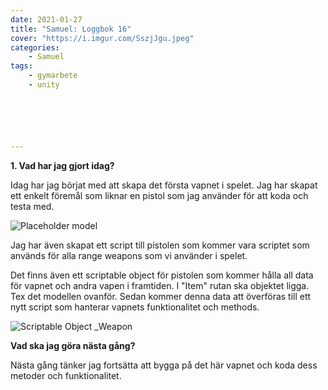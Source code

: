 ```yaml
---
date: 2021-01-27
title: "Samuel: Loggbok 16"
cover: "https://i.imgur.com/SszjJgu.jpeg"
categories: 
    - Samuel
tags:
    - gymarbete
    - unity






---
```


**1. Vad har jag gjort idag?**

Idag har jag börjat med att skapa det första vapnet i spelet. Jag har skapat ett enkelt föremål som liknar en pistol som jag använder för att koda och testa med. 

![Placeholder model](https://cdn.discordapp.com/attachments/768401483087347722/803930443232706600/unknown.png)

Jag har även skapat ett script till pistolen som kommer vara scriptet som används för alla range weapons som vi använder i spelet. 

Det finns även ett scriptable object för pistolen som kommer hålla all data för vapnet och andra vapen i framtiden. I "Item" rutan ska objektet ligga. Tex det modellen ovanför. Sedan kommer denna data att överföras till ett nytt script som hanterar vapnets funktionalitet och methods. 

![Scriptable Object _Weapon](https://cdn.discordapp.com/attachments/768401483087347722/803932036771479582/unknown.png)



**Vad ska jag göra nästa gång?**

Nästa gång tänker jag fortsätta att bygga på det här vapnet och koda dess metoder och funktionalitet. 

